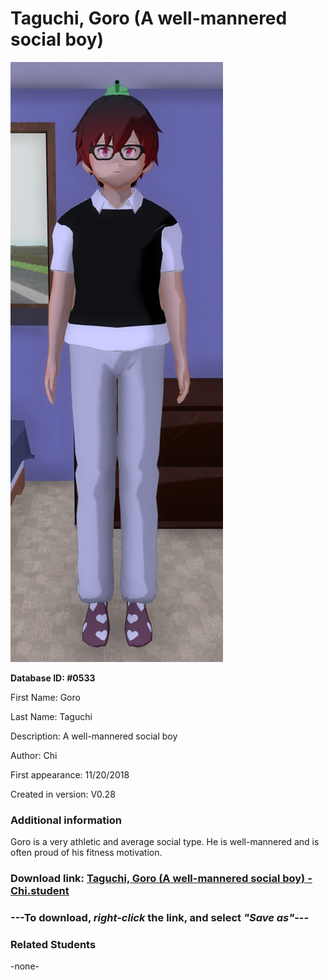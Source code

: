 # Taguchi, Goro (A well-mannered social boy)

<img src="../../Files/Images/Taguchi, Goro (A well-mannered social boy).png" title="Taguchi, Goro (A well-mannered social boy) - Chi">

**Database ID: #0533**

First Name: Goro

Last Name: Taguchi

Description: A well-mannered social boy

Author: Chi

First appearance: 11/20/2018

Created in version: V0.28

### Additional information

Goro is a very athletic and average social type. He is well-mannered and is often proud of his fitness motivation.

### Download link: <a href="https://raw.githubusercontent.com/Arbiter1223/Daigaku-Gurashi-Custom-Students/master/Files/Student%20Files/Taguchi%2C%20Goro%20(A%20well-mannered%20social%20boy)%20-%20Chi.student">Taguchi, Goro (A well-mannered social boy) - Chi.student</a>

### ---**To download, _right-click_ the link, and select _"Save as"_**---

### Related Students

-none-
